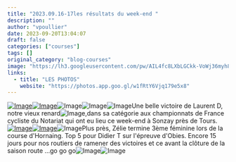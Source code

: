 ```yaml
---
title: "2023.09.16-17les résultats du week-end "
description: ""
author: "vpoullier"
date: 2023-09-20T13:04:07
draft: false
categories: ["courses"]
tags: []
original_category: "blog-courses"
image: "https://lh3.googleusercontent.com/pw/AIL4fc8LXbLGCkk-VoWj36myh8HGxfpb7r-J63kV-HxjhQl-fqIR3veKKLVKxcanfP7cSjdQDerbl-NedVPvcund6LrOSUqFRbfKd7Y71KpXhEg7o1J5aTVb6ouWYsJ-edVq9gB9RpQMUihiA_b31e6CzETG3g=w820-h615-s-no?authuser=0"
links:
  - title: "LES PHOTOS"
    website: "https://photos.app.goo.gl/w1fRtY6Vjq179e5x8"
---
```


[![Image](https://lh3.googleusercontent.com/pw/AIL4fc-DPkQbL__iv9JXjbFN9eonV6x4sA5r1H9CygYpdG366ibn0O1vBTgxKBzdUNrsYlOYOpj-uPDeu5BVJPQiHEDTDE2KkO7iX0uj4OwBZasRTcKd-XUhR0euEuDPGaFuO99zPuc2f3fiCyj8O0UtG2DrH0N2-JS-6t0IYBGeL8t_KW3A3nwt4VzA5P99YkD6PZ-0KYLda6YZAOtMpx6MoPGdJ_-to2wDbOjEkngIl7lcfvoNNRFLJUjJKLKonB-sobEIbqeNQyALLwAak_O2PoEAIyWzKYxIqN2i_Mc-jmeDRWqYY_jEnamDAcvuqOJeOevhkFNjEuw3M06OL-Zg8cqMJU7hKcgJcR2T6e18qKfudS16PjqkDXr2ZYF_R_8vnZQFWKtJ5PTy4HuDLgwh-rMKHsBjcWo0qM0r3QOhdbpSHLtFQ3PkWobFvRbB8nTH76epboV-BLt-nU9_qW2q6JzsjMEAMer0wgNqV-Cpg2ZIkysbsD0_ffOsdbTyQnl1gQeIGG8wha_aDxfMk0Dg6kuUlaevfRKpRgR8pe0nqqrad8KgdYFsX6Efuj9PW8DASJtaXR-iaVaUNwV5_b0IvCe6Oms1eov9tUdCSXdBc_wQAVyK6crBpzPk0BE2fAfH5Oyd-g2AHeymRJLxXl-mTGJw9rmgTp3fk0074a988FKQWBgl0qIfZaDAcaCV3lYhpd17rVat7827-aBACeW9j8UcZkQAqL1Qnt4T4NsO8cyvIAgKoGlN8H9ZIPzbEcDXbxcA8wZRlQQXb4KsxR31VGUm6J7YcwYyZK8II2F9yeq5wntUsdRsh2KD44muvVsh7c4dzlOX5sccXm7inmf6oBtFRVNNOUa4nknkKUWATT7cX4XvMYHmB5brgnxOVJ8Ap088prYYG3lja7I8dbPc34M=w820-h615-s-no?authuser=0)](https://lh3.googleusercontent.com/pw/AIL4fc-DPkQbL__iv9JXjbFN9eonV6x4sA5r1H9CygYpdG366ibn0O1vBTgxKBzdUNrsYlOYOpj-uPDeu5BVJPQiHEDTDE2KkO7iX0uj4OwBZasRTcKd-XUhR0euEuDPGaFuO99zPuc2f3fiCyj8O0UtG2DrH0N2-JS-6t0IYBGeL8t_KW3A3nwt4VzA5P99YkD6PZ-0KYLda6YZAOtMpx6MoPGdJ_-to2wDbOjEkngIl7lcfvoNNRFLJUjJKLKonB-sobEIbqeNQyALLwAak_O2PoEAIyWzKYxIqN2i_Mc-jmeDRWqYY_jEnamDAcvuqOJeOevhkFNjEuw3M06OL-Zg8cqMJU7hKcgJcR2T6e18qKfudS16PjqkDXr2ZYF_R_8vnZQFWKtJ5PTy4HuDLgwh-rMKHsBjcWo0qM0r3QOhdbpSHLtFQ3PkWobFvRbB8nTH76epboV-BLt-nU9_qW2q6JzsjMEAMer0wgNqV-Cpg2ZIkysbsD0_ffOsdbTyQnl1gQeIGG8wha_aDxfMk0Dg6kuUlaevfRKpRgR8pe0nqqrad8KgdYFsX6Efuj9PW8DASJtaXR-iaVaUNwV5_b0IvCe6Oms1eov9tUdCSXdBc_wQAVyK6crBpzPk0BE2fAfH5Oyd-g2AHeymRJLxXl-mTGJw9rmgTp3fk0074a988FKQWBgl0qIfZaDAcaCV3lYhpd17rVat7827-aBACeW9j8UcZkQAqL1Qnt4T4NsO8cyvIAgKoGlN8H9ZIPzbEcDXbxcA8wZRlQQXb4KsxR31VGUm6J7YcwYyZK8II2F9yeq5wntUsdRsh2KD44muvVsh7c4dzlOX5sccXm7inmf6oBtFRVNNOUa4nknkKUWATT7cX4XvMYHmB5brgnxOVJ8Ap088prYYG3lja7I8dbPc34M=w820-h615-s-no?authuser=0)[![Image](https://lh3.googleusercontent.com/pw/AIL4fc8LXbLGCkk-VoWj36myh8HGxfpb7r-J63kV-HxjhQl-fqIR3veKKLVKxcanfP7cSjdQDerbl-NedVPvcund6LrOSUqFRbfKd7Y71KpXhEg7o1J5aTVb6ouWYsJ-edVq9gB9RpQMUihiA_b31e6CzETG3g=w820-h615-s-no?authuser=0)](https://lh3.googleusercontent.com/pw/AIL4fc8LXbLGCkk-VoWj36myh8HGxfpb7r-J63kV-HxjhQl-fqIR3veKKLVKxcanfP7cSjdQDerbl-NedVPvcund6LrOSUqFRbfKd7Y71KpXhEg7o1J5aTVb6ouWYsJ-edVq9gB9RpQMUihiA_b31e6CzETG3g=w820-h615-s-no?authuser=0)![Image](https://static.xx.fbcdn.net/images/emoji.php/v9/tde/1/16/1f6b2.png)![Image](https://static.xx.fbcdn.net/images/emoji.php/v9/tbe/1/16/1f3c6.png)![Image](https://static.xx.fbcdn.net/images/emoji.php/v9/t94/1/16/1f947.png)Une belle victoire de Laurent D, notre vieux renard![Image](https://static.xx.fbcdn.net/images/emoji.php/v9/t3a/1/16/1f98a.png),dans sa catégorie aux championnats de France cycliste du Notariat qui ont eu lieu ce week-end à Sonzay près de Tours.
&nbsp;
&nbsp;
&nbsp;
[![Image](https://lh3.googleusercontent.com/pw/AIL4fc9iDgJHWKxVU2uhBHG8Xwk4gJIpv59MZzlMd9FpVt01OBeQnJJJRLm0vqfN6Tm-RNCmRLBLHZNk5sMRcVXEPbypMeCI2JUENXifv-eYeQvTCh5L0oxm80g_pgAe9F9tk0sq3JdlNGN9Sdpbvtu-sUePCyP1Q-PcQfgml0vk4N_G6y8VmTBWXdH_xEhWY0AnacALZOFuWDWYM4e7obbyAsWMxwF2R3ScIgSS0QLlC8oM2ommxHh6zBLEZjcVUunZe6_exn5A1fJvnQw7KWcrhjCbRUSZdCIDPbeUdoizO2L7aKFPJVoYcH2Fof6_JV5n0mvCSViLvyWxSCWc_bixAgVNelNGMsLQhIuGzhVYOksE-8nH2iOlk2D0ONKEDrtE74ahos5dGO7oBb20LGzaYQoU6J2aHk60a7So2QhssS_B0cB9focxZU0tsDPEo-oBCpaIWddd-4bIrpKTXGSeEOhwAhvFam_w-EnFSsDJzXdEBztWzCfe-LkZDsmeRMwI-sbI7B9m6J8fS2ZdNo8oi-qTNbzXUUgS2_OYsDif9U7Ip7B_AG2ssV4JQyYqXyK8icy2blF26CIblkT2Na9SIkIsFySIabJ97U6FylJV9qptd12DOwfiYpe8hIlx42E8LUemmNMSddZdSjWJ2Oc_Kn776Ikbyjq5bsPAskdPPUiVGxCT_ZmJG3fJVNN74cj5yQQeAytXhAKunvHPLCexdsuyPeoeqVKP3DH92tgXS_rc-A4RSB10iQA5S7bAmRxjn5EcCIssWbWoeHlXyCyJf2Wj8BuDSPWUvYC6N_03xEKO_1nVplobiJ2ST_E5rRRC4Rn7AF5CNZtlnZA5mmo0qzYTfbgmmwQQW3ux4xvKERxoHPXDW4l37BHz-MbGYQElZgLImsRTxnaGwQ8B4qN03BE=w716-h955-s-no?authuser=0)](https://lh3.googleusercontent.com/pw/AIL4fc9iDgJHWKxVU2uhBHG8Xwk4gJIpv59MZzlMd9FpVt01OBeQnJJJRLm0vqfN6Tm-RNCmRLBLHZNk5sMRcVXEPbypMeCI2JUENXifv-eYeQvTCh5L0oxm80g_pgAe9F9tk0sq3JdlNGN9Sdpbvtu-sUePCyP1Q-PcQfgml0vk4N_G6y8VmTBWXdH_xEhWY0AnacALZOFuWDWYM4e7obbyAsWMxwF2R3ScIgSS0QLlC8oM2ommxHh6zBLEZjcVUunZe6_exn5A1fJvnQw7KWcrhjCbRUSZdCIDPbeUdoizO2L7aKFPJVoYcH2Fof6_JV5n0mvCSViLvyWxSCWc_bixAgVNelNGMsLQhIuGzhVYOksE-8nH2iOlk2D0ONKEDrtE74ahos5dGO7oBb20LGzaYQoU6J2aHk60a7So2QhssS_B0cB9focxZU0tsDPEo-oBCpaIWddd-4bIrpKTXGSeEOhwAhvFam_w-EnFSsDJzXdEBztWzCfe-LkZDsmeRMwI-sbI7B9m6J8fS2ZdNo8oi-qTNbzXUUgS2_OYsDif9U7Ip7B_AG2ssV4JQyYqXyK8icy2blF26CIblkT2Na9SIkIsFySIabJ97U6FylJV9qptd12DOwfiYpe8hIlx42E8LUemmNMSddZdSjWJ2Oc_Kn776Ikbyjq5bsPAskdPPUiVGxCT_ZmJG3fJVNN74cj5yQQeAytXhAKunvHPLCexdsuyPeoeqVKP3DH92tgXS_rc-A4RSB10iQA5S7bAmRxjn5EcCIssWbWoeHlXyCyJf2Wj8BuDSPWUvYC6N_03xEKO_1nVplobiJ2ST_E5rRRC4Rn7AF5CNZtlnZA5mmo0qzYTfbgmmwQQW3ux4xvKERxoHPXDW4l37BHz-MbGYQElZgLImsRTxnaGwQ8B4qN03BE=w716-h955-s-no?authuser=0)[![Image](https://lh3.googleusercontent.com/pw/AIL4fc9qQQszcc4VMYvHAOYb3KmjTp3x_MdTcV-GCe2ndvhjQnNW1EICgtcu2mYVGnHUBgyW5WPd7Lji3U0LS5xnoEcauimg1qZk1N6nhnt4dTINg-ILeR8Oow85YgKZbY_z5xJkD4Ctgjaitz0oheWdzhufig=w716-h955-s-no?authuser=0)](https://lh3.googleusercontent.com/pw/AIL4fc9qQQszcc4VMYvHAOYb3KmjTp3x_MdTcV-GCe2ndvhjQnNW1EICgtcu2mYVGnHUBgyW5WPd7Lji3U0LS5xnoEcauimg1qZk1N6nhnt4dTINg-ILeR8Oow85YgKZbY_z5xJkD4Ctgjaitz0oheWdzhufig=w716-h955-s-no?authuser=0)![Image](https://static.xx.fbcdn.net/images/emoji.php/v9/t96/1/16/1f949.png)Plus près, Zélie termine 3ème féminine lors de la course d'Hornaing. Top 5 pour Didier T sur l'épreuve d'Obies.
Encore 15 jours pour nos routiers de ramener des victoires et ce avant la clôture de la saison route ...go go go![Image](https://static.xx.fbcdn.net/images/emoji.php/v9/t6c/1/16/1f4aa.png)![Image](https://static.xx.fbcdn.net/images/emoji.php/v9/te5/1/16/1f91e.png)